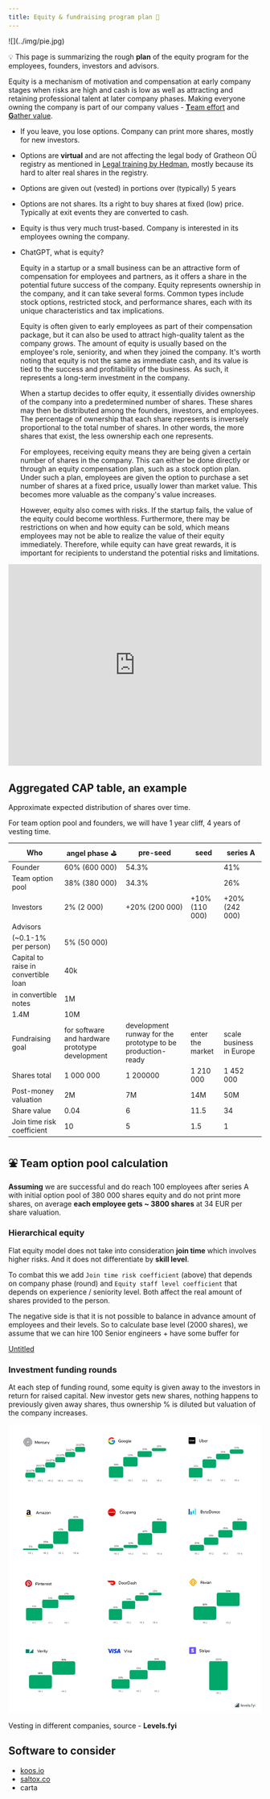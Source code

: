 ```yaml
---
title: Equity & fundraising program plan 🦚
---
```

<div style={{ height:150, overflow:"hidden", verticalAlign:"middle", marginBottom:10, borderRadius:5 }}><div style={{ marginTop: "-20%" }}>
![](../img/pie.jpg)
</div></div>

💡 This page is summarizing the rough **plan** of the equity program for the employees, founders, investors and advisors.

Equity is a mechanism of motivation and compensation at early company stages when risks are high and cash is low as well as attracting and retaining professional talent at later company phases. Making everyone owning the company is part of our company values - [**T**eam effort](https://www.notion.so/Team-effort-946788035d7f4462b4228eee8a4ca7ca?pvs=21) and [**G**ather value](https://www.notion.so/Gather-value-77aab01281814dec94ccddf330619a23?pvs=21).

- If you leave, you lose options. Company can print more shares, mostly for new investors.
    
- Options are **virtual** and are not affecting the legal body of Gratheon OÜ registry as mentioned in [Legal training by Hedman](https://www.notion.so/Legal-training-by-Hedman-6144b4856a8a4ffbbe28f145d4b4470e?pvs=21), mostly because its hard to alter real shares in the registry.
    
- Options are given out (vested) in portions over (typically) 5 years
    
- Options are not shares. Its a right to buy shares at fixed (low) price. Typically at exit events they are converted to cash.
    
- Equity is thus very much trust-based. Company is interested in its employees owning the company.
    
- ChatGPT, what is equity?
    
    Equity in a startup or a small business can be an attractive form of compensation for employees and partners, as it offers a share in the potential future success of the company. Equity represents ownership in the company, and it can take several forms. Common types include stock options, restricted stock, and performance shares, each with its unique characteristics and tax implications.
    
    Equity is often given to early employees as part of their compensation package, but it can also be used to attract high-quality talent as the company grows. The amount of equity is usually based on the employee's role, seniority, and when they joined the company. It's worth noting that equity is not the same as immediate cash, and its value is tied to the success and profitability of the business. As such, it represents a long-term investment in the company.
    
    When a startup decides to offer equity, it essentially divides ownership of the company into a predetermined number of shares. These shares may then be distributed among the founders, investors, and employees. The percentage of ownership that each share represents is inversely proportional to the total number of shares. In other words, the more shares that exist, the less ownership each one represents.
    
    For employees, receiving equity means they are being given a certain number of shares in the company. This can either be done directly or through an equity compensation plan, such as a stock option plan. Under such a plan, employees are given the option to purchase a set number of shares at a fixed price, usually lower than market value. This becomes more valuable as the company's value increases.
    
    However, equity also comes with risks. If the startup fails, the value of the equity could become worthless. Furthermore, there may be restrictions on when and how equity can be sold, which means employees may not be able to realize the value of their equity immediately. Therefore, while equity can have great rewards, it is important for recipients to understand the potential risks and limitations.


<iframe width="100%" height="400" src="https://www.youtube.com/embed/5oO3k5ghKT8" title="STARTUP EQUITY - Who Gets What and Why? How does it work?" frameborder="0" allow="accelerometer; autoplay; clipboard-write; encrypted-media; gyroscope; picture-in-picture; web-share" referrerpolicy="strict-origin-when-cross-origin" allowfullscreen></iframe>


## Aggregated CAP table, an example

Approximate expected distribution of shares over time.

For team option pool and founders, we will have 1 year cliff, 4 years of vesting time.

|Who|angel phase ⛳|pre-seed|seed|series A|
|---|---|---|---|---|
|Founder|60% (600 000)|54.3%||41%|
|Team option pool|38% (380 000)|34.3%||26%|
|Investors|2% (2 000)|+20% (200 000)|+10% (110 000)|+20% (242 000)|
|Advisors|||||
|(~0.1-1% per person)|5% (50 000)||||
|Capital to raise in convertible loan|40k||||
|in convertible notes|1M||||
|1.4M|10M||||
|Fundraising goal|for software and hardware prototype development|development runway for the prototype to be production-ready|enter the market|scale business in Europe|
|Shares total|1 000 000|1 200000|1 210 000|1 452 000|
|Post-money valuation|2M|7M|14M|50M|
|Share value|0.04|6|11.5|34|
|Join time risk coefficient|10|5|1.5|1|

## ⛲ Team option pool calculation

**Assuming** we are successful and do reach 100 employees after series A with initial option pool of 380 000 shares equity and do not print more shares, on average **each employee gets ~ 3800 shares** at 34 EUR per share valuation.

### Hierarchical equity

Flat equity model does not take into consideration **join time** which involves higher risks. And it does not differentiate by **skill level**.

To combat this we add `Join time risk coefficient` (above) that depends on company phase (round) and `Equity staff level coefficient` that depends on experience / seniority level. Both affect the real amount of shares provided to the person.

The negative side is that it is not possible to balance in advance amount of employees and their levels. So to calculate base level (2000 shares), we assume that we can hire 100 Senior engineers + have some buffer for

[Untitled](https://www.notion.so/8467f1a9b27643efb23f567f66a1981f?pvs=21)

### Investment funding rounds

At each step of funding round, some equity is given away to the investors in return for raised capital. New investor gets new shares, nothing happens to previously given away shares, thus ownership % is diluted but valuation of the company increases.

![](levels.png)

Vesting in different companies, source - **Levels.fyi**

## Software to consider

- [koos.io](http://koos.io)
- [saltox.co](http://saltox.co)
- carta